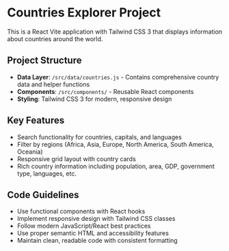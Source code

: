 <!-- Use this file to provide workspace-specific custom instructions to Copilot. For more details, visit https://code.visualstudio.com/docs/copilot/copilot-customization#_use-a-githubcopilotinstructionsmd-file -->

# Countries Explorer Project

This is a React Vite application with Tailwind CSS 3 that displays information about countries around the world.

## Project Structure
- **Data Layer**: `/src/data/countries.js` - Contains comprehensive country data and helper functions
- **Components**: `/src/components/` - Reusable React components
- **Styling**: Tailwind CSS 3 for modern, responsive design

## Key Features
- Search functionality for countries, capitals, and languages
- Filter by regions (Africa, Asia, Europe, North America, South America, Oceania)
- Responsive grid layout with country cards
- Rich country information including population, area, GDP, government type, languages, etc.

## Code Guidelines
- Use functional components with React hooks
- Implement responsive design with Tailwind CSS classes
- Follow modern JavaScript/React best practices
- Use proper semantic HTML and accessibility features
- Maintain clean, readable code with consistent formatting
